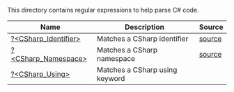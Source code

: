 This directory contains regular expressions to help parse C# code.


|Name                                        |Description                   |Source                               |
|--------------------------------------------|------------------------------|-------------------------------------|
|[?<CSharp_Identifier>](Identifier.regex.txt)|Matches a CSharp identifier   |[source](Identifier.regex.source.ps1)|
|[?<CSharp_Namespace>](Namespace.regex.txt)  |Matches a CSharp namespace    |[source](Namespace.regex.source.ps1) |
|[?<CSharp_Using>](Using.regex.txt)          |Matches a CSharp using keyword|


